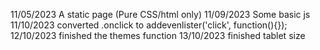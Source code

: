 11/05/2023
A static page (Pure CSS/html only)
11/09/2023
Some basic js
11/10/2023
converted .onclick to addevenlister('click', function(){});
12/10/2023
finished the themes function
13/10/2023
finished tablet size
